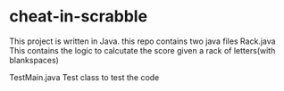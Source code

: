 # cheat-in-scrabble

This project is written in Java. 
this repo contains two java files
Rack.java
This contains the logic to calcutate the score given a rack of letters(with blankspaces)

TestMain.java
Test class to test the code
